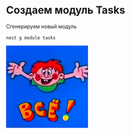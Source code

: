 # Создаем модуль Tasks

Сгенерируем новый модуль
```shell
nest g module tasks
```

![Всё!](./img/1.%20It's%20all.png)
